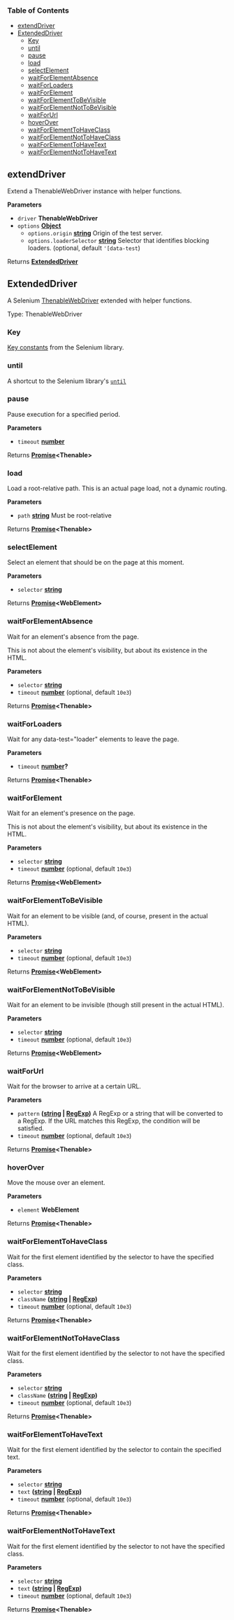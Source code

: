 <!-- Generated by documentation.js. Update this documentation by updating the source code. -->

### Table of Contents

-   [extendDriver](#extenddriver)
-   [ExtendedDriver](#extendeddriver)
    -   [Key](#key)
    -   [until](#until)
    -   [pause](#pause)
    -   [load](#load)
    -   [selectElement](#selectelement)
    -   [waitForElementAbsence](#waitforelementabsence)
    -   [waitForLoaders](#waitforloaders)
    -   [waitForElement](#waitforelement)
    -   [waitForElementToBeVisible](#waitforelementtobevisible)
    -   [waitForElementNotToBeVisible](#waitforelementnottobevisible)
    -   [waitForUrl](#waitforurl)
    -   [hoverOver](#hoverover)
    -   [waitForElementToHaveClass](#waitforelementtohaveclass)
    -   [waitForElementNotToHaveClass](#waitforelementnottohaveclass)
    -   [waitForElementToHaveText](#waitforelementtohavetext)
    -   [waitForElementNotToHaveText](#waitforelementnottohavetext)

## extendDriver

Extend a ThenableWebDriver instance with helper functions.

**Parameters**

-   `driver` **ThenableWebDriver** 
-   `options` **[Object](https://developer.mozilla.org/en-US/docs/Web/JavaScript/Reference/Global_Objects/Object)** 
    -   `options.origin` **[string](https://developer.mozilla.org/en-US/docs/Web/JavaScript/Reference/Global_Objects/String)** Origin of the test server.
    -   `options.loaderSelector` **[string](https://developer.mozilla.org/en-US/docs/Web/JavaScript/Reference/Global_Objects/String)** Selector that identifies blocking loaders. (optional, default `'[data-test`)

Returns **[ExtendedDriver](#extendeddriver)** 

## ExtendedDriver

A Selenium [ThenableWebDriver](https://seleniumhq.github.io/selenium/docs/api/javascript/module/selenium-webdriver/index_exports_ThenableWebDriver.html)
extended with helper functions.

Type: ThenableWebDriver

### Key

[Key constants](https://seleniumhq.github.io/selenium/docs/api/javascript/module/selenium-webdriver/index_exports_Key.html) from the Selenium library.

### until

A shortcut to the Selenium library's [`until`](https://seleniumhq.github.io/selenium/docs/api/javascript/module/selenium-webdriver/lib/until.html)

### pause

Pause execution for a specified period.

**Parameters**

-   `timeout` **[number](https://developer.mozilla.org/en-US/docs/Web/JavaScript/Reference/Global_Objects/Number)** 

Returns **[Promise](https://developer.mozilla.org/en-US/docs/Web/JavaScript/Reference/Global_Objects/Promise)&lt;Thenable>** 

### load

Load a root-relative path. This is an actual page load, not a dynamic routing.

**Parameters**

-   `path` **[string](https://developer.mozilla.org/en-US/docs/Web/JavaScript/Reference/Global_Objects/String)** Must be root-relative

Returns **[Promise](https://developer.mozilla.org/en-US/docs/Web/JavaScript/Reference/Global_Objects/Promise)&lt;Thenable>** 

### selectElement

Select an element that should be on the page at this moment.

**Parameters**

-   `selector` **[string](https://developer.mozilla.org/en-US/docs/Web/JavaScript/Reference/Global_Objects/String)** 

Returns **[Promise](https://developer.mozilla.org/en-US/docs/Web/JavaScript/Reference/Global_Objects/Promise)&lt;WebElement>** 

### waitForElementAbsence

Wait for an element's absence from the page.

This is not about the element's visibility, but about its existence in the HTML.

**Parameters**

-   `selector` **[string](https://developer.mozilla.org/en-US/docs/Web/JavaScript/Reference/Global_Objects/String)** 
-   `timeout` **[number](https://developer.mozilla.org/en-US/docs/Web/JavaScript/Reference/Global_Objects/Number)**  (optional, default `10e3`)

Returns **[Promise](https://developer.mozilla.org/en-US/docs/Web/JavaScript/Reference/Global_Objects/Promise)&lt;Thenable>** 

### waitForLoaders

Wait for any data-test="loader" elements to leave the page.

**Parameters**

-   `timeout` **[number](https://developer.mozilla.org/en-US/docs/Web/JavaScript/Reference/Global_Objects/Number)?** 

Returns **[Promise](https://developer.mozilla.org/en-US/docs/Web/JavaScript/Reference/Global_Objects/Promise)&lt;Thenable>** 

### waitForElement

Wait for an element's presence on the page.

This is not about the element's visibility, but about its existence in the HTML.

**Parameters**

-   `selector` **[string](https://developer.mozilla.org/en-US/docs/Web/JavaScript/Reference/Global_Objects/String)** 
-   `timeout` **[number](https://developer.mozilla.org/en-US/docs/Web/JavaScript/Reference/Global_Objects/Number)**  (optional, default `10e3`)

Returns **[Promise](https://developer.mozilla.org/en-US/docs/Web/JavaScript/Reference/Global_Objects/Promise)&lt;WebElement>** 

### waitForElementToBeVisible

Wait for an element to be visible (and, of course, present in the actual HTML).

**Parameters**

-   `selector` **[string](https://developer.mozilla.org/en-US/docs/Web/JavaScript/Reference/Global_Objects/String)** 
-   `timeout` **[number](https://developer.mozilla.org/en-US/docs/Web/JavaScript/Reference/Global_Objects/Number)**  (optional, default `10e3`)

Returns **[Promise](https://developer.mozilla.org/en-US/docs/Web/JavaScript/Reference/Global_Objects/Promise)&lt;WebElement>** 

### waitForElementNotToBeVisible

Wait for an element to be invisible (though still present in the actual HTML).

**Parameters**

-   `selector` **[string](https://developer.mozilla.org/en-US/docs/Web/JavaScript/Reference/Global_Objects/String)** 
-   `timeout` **[number](https://developer.mozilla.org/en-US/docs/Web/JavaScript/Reference/Global_Objects/Number)**  (optional, default `10e3`)

Returns **[Promise](https://developer.mozilla.org/en-US/docs/Web/JavaScript/Reference/Global_Objects/Promise)&lt;WebElement>** 

### waitForUrl

Wait for the browser to arrive at a certain URL.

**Parameters**

-   `pattern` **([string](https://developer.mozilla.org/en-US/docs/Web/JavaScript/Reference/Global_Objects/String) \| [RegExp](https://developer.mozilla.org/en-US/docs/Web/JavaScript/Reference/Global_Objects/RegExp))** A RegExp or a string that will be converted to a RegExp. If the URL matches
      this RegExp, the condition will be satisfied.
-   `timeout` **[number](https://developer.mozilla.org/en-US/docs/Web/JavaScript/Reference/Global_Objects/Number)**  (optional, default `10e3`)

Returns **[Promise](https://developer.mozilla.org/en-US/docs/Web/JavaScript/Reference/Global_Objects/Promise)&lt;Thenable>** 

### hoverOver

Move the mouse over an element.

**Parameters**

-   `element` **WebElement** 

Returns **[Promise](https://developer.mozilla.org/en-US/docs/Web/JavaScript/Reference/Global_Objects/Promise)&lt;Thenable>** 

### waitForElementToHaveClass

Wait for the first element identified by the selector to have the specified class.

**Parameters**

-   `selector` **[string](https://developer.mozilla.org/en-US/docs/Web/JavaScript/Reference/Global_Objects/String)** 
-   `className` **([string](https://developer.mozilla.org/en-US/docs/Web/JavaScript/Reference/Global_Objects/String) \| [RegExp](https://developer.mozilla.org/en-US/docs/Web/JavaScript/Reference/Global_Objects/RegExp))** 
-   `timeout` **[number](https://developer.mozilla.org/en-US/docs/Web/JavaScript/Reference/Global_Objects/Number)**  (optional, default `10e3`)

Returns **[Promise](https://developer.mozilla.org/en-US/docs/Web/JavaScript/Reference/Global_Objects/Promise)&lt;Thenable>** 

### waitForElementNotToHaveClass

Wait for the first element identified by the selector to not have the specified class.

**Parameters**

-   `selector` **[string](https://developer.mozilla.org/en-US/docs/Web/JavaScript/Reference/Global_Objects/String)** 
-   `className` **([string](https://developer.mozilla.org/en-US/docs/Web/JavaScript/Reference/Global_Objects/String) \| [RegExp](https://developer.mozilla.org/en-US/docs/Web/JavaScript/Reference/Global_Objects/RegExp))** 
-   `timeout` **[number](https://developer.mozilla.org/en-US/docs/Web/JavaScript/Reference/Global_Objects/Number)**  (optional, default `10e3`)

Returns **[Promise](https://developer.mozilla.org/en-US/docs/Web/JavaScript/Reference/Global_Objects/Promise)&lt;Thenable>** 

### waitForElementToHaveText

Wait for the first element identified by the selector to contain the specified text.

**Parameters**

-   `selector` **[string](https://developer.mozilla.org/en-US/docs/Web/JavaScript/Reference/Global_Objects/String)** 
-   `text` **([string](https://developer.mozilla.org/en-US/docs/Web/JavaScript/Reference/Global_Objects/String) \| [RegExp](https://developer.mozilla.org/en-US/docs/Web/JavaScript/Reference/Global_Objects/RegExp))** 
-   `timeout` **[number](https://developer.mozilla.org/en-US/docs/Web/JavaScript/Reference/Global_Objects/Number)**  (optional, default `10e3`)

Returns **[Promise](https://developer.mozilla.org/en-US/docs/Web/JavaScript/Reference/Global_Objects/Promise)&lt;Thenable>** 

### waitForElementNotToHaveText

Wait for the first element identified by the selector to not have the specified class.

**Parameters**

-   `selector` **[string](https://developer.mozilla.org/en-US/docs/Web/JavaScript/Reference/Global_Objects/String)** 
-   `text` **([string](https://developer.mozilla.org/en-US/docs/Web/JavaScript/Reference/Global_Objects/String) \| [RegExp](https://developer.mozilla.org/en-US/docs/Web/JavaScript/Reference/Global_Objects/RegExp))** 
-   `timeout` **[number](https://developer.mozilla.org/en-US/docs/Web/JavaScript/Reference/Global_Objects/Number)**  (optional, default `10e3`)

Returns **[Promise](https://developer.mozilla.org/en-US/docs/Web/JavaScript/Reference/Global_Objects/Promise)&lt;Thenable>** 
